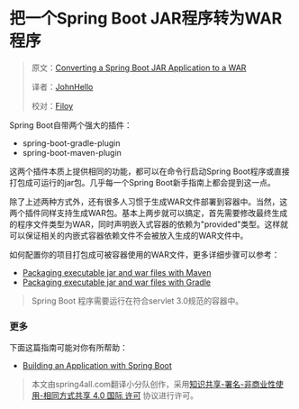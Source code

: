 # 把一个Spring Boot JAR程序转为WAR程序

> 原文：[Converting a Spring Boot JAR Application to a WAR](https://spring.io/guides/gs/convert-jar-to-war/) 
>
> 译者：[JohnHello](https://github.com/JohnHello)
>
> 校对：[Filoy](https://github.com/feilangrenM)


Spring Boot自带两个强大的插件：

* spring-boot-gradle-plugin
* spring-boot-maven-plugin

这两个插件本质上提供相同的功能，都可以在命令行启动Spring Boot程序或直接打包成可运行的jar包。几乎每一个Spring Boot新手指南上都会提到这一点。

除了上述两种方式外，还有很多人习惯于生成WAR文件部署到容器中。当然，这两个插件同样支持生成WAR包。基本上两步就可以搞定，首先需要修改最终生成的程序文件类型为WAR，同时声明嵌入式容器的依赖为"provided"类型。这样就可以保证相关的内嵌式容器依赖文件不会被放入生成的WAR文件中。

如何配置你的项目打包成可被容器使用的WAR文件，更多详细步骤可以参考：
* [Packaging executable jar and war files with Maven](https://docs.spring.io/spring-boot/docs/current/reference/htmlsingle/#build-tool-plugins-maven-packaging)
* [Packaging executable jar and war files with Gradle](https://docs.spring.io/spring-boot/docs/current/reference/htmlsingle/#build-tool-plugins-gradle-packaging)

>  Spring Boot 程序需要运行在符合servlet 3.0规范的容器中。

### 更多
下面这篇指南可能对你有所帮助：
* [Building an Application with Spring Boot](https://spring.io/guides/gs/spring-boot/)







> 本文由spring4all.com翻译小分队创作，采用[知识共享-署名-非商业性使用-相同方式共享 4.0 国际 许可](http://creativecommons.org/licenses/by-nc-sa/4.0/) 协议进行许可。



